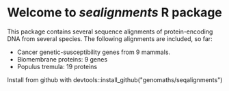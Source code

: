 # Welcome to *sealignments* R package

This package contains several sequence alignments of protein-encoding 
DNA from several species. The following alignments are included, so far:
  
   * Cancer genetic-susceptibility genes from 9 mammals.
   * Biomembrane proteins: 9 genes
   * Populus tremula: 19 proteins
   
Install from github with devtools::install_github("genomaths/seqalignments")
